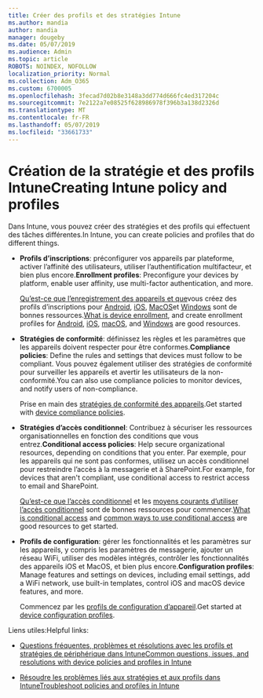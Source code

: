 ```yaml
---
title: Créer des profils et des stratégies Intune
ms.author: mandia
author: mandia
manager: dougeby
ms.date: 05/07/2019
ms.audience: Admin
ms.topic: article
ROBOTS: NOINDEX, NOFOLLOW
localization_priority: Normal
ms.collection: Adm_O365
ms.custom: 6700005
ms.openlocfilehash: 3fecad7d02b8e3148a3dd774d666fc4ed317204c
ms.sourcegitcommit: 7e2122a7e08525f628986978f396b3a138d2326d
ms.translationtype: MT
ms.contentlocale: fr-FR
ms.lasthandoff: 05/07/2019
ms.locfileid: "33661733"
---
```

# <a name="creating-intune-policy-and-profiles"></a><span data-ttu-id="9eeab-102">Création de la stratégie et des profils Intune</span><span class="sxs-lookup"><span data-stu-id="9eeab-102">Creating Intune policy and profiles</span></span>

<span data-ttu-id="9eeab-103">Dans Intune, vous pouvez créer des stratégies et des profils qui effectuent des tâches différentes.</span><span class="sxs-lookup"><span data-stu-id="9eeab-103">In Intune, you can create policies and profiles that do different things.</span></span>

- <span data-ttu-id="9eeab-104">**Profils d’inscriptions**: préconfigurer vos appareils par plateforme, activer l’affinité des utilisateurs, utiliser l’authentification multifacteur, et bien plus encore.</span><span class="sxs-lookup"><span data-stu-id="9eeab-104">**Enrollment profiles**: Preconfigure your devices by platform, enable user affinity, use multi-factor authentication, and more.</span></span> 

  <span data-ttu-id="9eeab-105">[Qu’est-ce que l’enregistrement des appareils et que](https://docs.microsoft.com/intune/device-enrollment)vous créez des profils d’inscriptions pour [Android](https://docs.microsoft.com/intune/android-enroll), [iOS](https://docs.microsoft.com/intune/ios-enroll), [MacOS](https://docs.microsoft.com/intune/macos-enroll)et [Windows](https://docs.microsoft.com/intune/windows-enrollment-methods) sont de bonnes ressources.</span><span class="sxs-lookup"><span data-stu-id="9eeab-105">[What is device enrollment](https://docs.microsoft.com/intune/device-enrollment), and create enrollment profiles for [Android](https://docs.microsoft.com/intune/android-enroll), [iOS](https://docs.microsoft.com/intune/ios-enroll), [macOS](https://docs.microsoft.com/intune/macos-enroll), and [Windows](https://docs.microsoft.com/intune/windows-enrollment-methods) are good resources.</span></span>

- <span data-ttu-id="9eeab-106">**Stratégies de conformité**: définissez les règles et les paramètres que les appareils doivent respecter pour être conformes.</span><span class="sxs-lookup"><span data-stu-id="9eeab-106">**Compliance policies**: Define the rules and settings that devices must follow to be compliant.</span></span> <span data-ttu-id="9eeab-107">Vous pouvez également utiliser des stratégies de conformité pour surveiller les appareils et avertir les utilisateurs de la non-conformité.</span><span class="sxs-lookup"><span data-stu-id="9eeab-107">You can also use compliance policies to monitor devices, and notify users of non-compliance.</span></span> 

  <span data-ttu-id="9eeab-108">Prise en main des [stratégies de conformité des appareils](https://docs.microsoft.com/intune/device-compliance-get-started).</span><span class="sxs-lookup"><span data-stu-id="9eeab-108">Get started with [device compliance policies](https://docs.microsoft.com/intune/device-compliance-get-started).</span></span>
- <span data-ttu-id="9eeab-109">**Stratégies d’accès conditionnel**: Contribuez à sécuriser les ressources organisationnelles en fonction des conditions que vous entrez.</span><span class="sxs-lookup"><span data-stu-id="9eeab-109">**Conditional access policies**: Help secure organizational resources, depending on conditions that you enter.</span></span> <span data-ttu-id="9eeab-110">Par exemple, pour les appareils qui ne sont pas conformes, utilisez un accès conditionnel pour restreindre l’accès à la messagerie et à SharePoint.</span><span class="sxs-lookup"><span data-stu-id="9eeab-110">For example, for devices that aren't compliant, use conditional access to restrict access to email and SharePoint.</span></span>

  <span data-ttu-id="9eeab-111">[Qu’est-ce que l’accès conditionnel](https://docs.microsoft.com/intune/conditional-access) et les [moyens courants d’utiliser l’accès conditionnel](https://docs.microsoft.com/intune/conditional-access-intune-common-ways-use) sont de bonnes ressources pour commencer.</span><span class="sxs-lookup"><span data-stu-id="9eeab-111">[What is conditional access](https://docs.microsoft.com/intune/conditional-access) and [common ways to use conditional access](https://docs.microsoft.com/intune/conditional-access-intune-common-ways-use) are good resources to get started.</span></span>

- <span data-ttu-id="9eeab-112">**Profils de configuration**: gérer les fonctionnalités et les paramètres sur les appareils, y compris les paramètres de messagerie, ajouter un réseau WiFi, utiliser des modèles intégrés, contrôler les fonctionnalités des appareils iOS et MacOS, et bien plus encore.</span><span class="sxs-lookup"><span data-stu-id="9eeab-112">**Configuration profiles**: Manage features and settings on devices, including email settings, add a WiFi network, use built-in templates, control iOS and macOS device features, and more.</span></span> 

  <span data-ttu-id="9eeab-113">Commencez par les [profils de configuration d’appareil](https://docs.microsoft.com/intune/device-profiles).</span><span class="sxs-lookup"><span data-stu-id="9eeab-113">Get started at [device configuration profiles](https://docs.microsoft.com/intune/device-profiles).</span></span>

<span data-ttu-id="9eeab-114">Liens utiles:</span><span class="sxs-lookup"><span data-stu-id="9eeab-114">Helpful links:</span></span>

- [<span data-ttu-id="9eeab-115">Questions fréquentes, problèmes et résolutions avec les profils et stratégies de périphérique dans Intune</span><span class="sxs-lookup"><span data-stu-id="9eeab-115">Common questions, issues, and resolutions with device policies and profiles in Intune</span></span>](https://docs.microsoft.com/intune/device-profile-troubleshoot)

- [<span data-ttu-id="9eeab-116">Résoudre les problèmes liés aux stratégies et aux profils dans Intune</span><span class="sxs-lookup"><span data-stu-id="9eeab-116">Troubleshoot policies and profiles in Intune</span></span>](https://docs.microsoft.com/intune/troubleshoot-policies-in-microsoft-intune)

